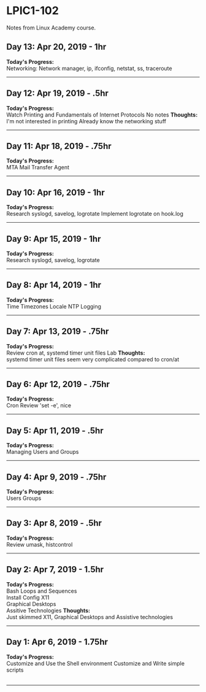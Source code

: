 # LPIC1-102
Notes from Linux Academy course.
<!-- 
## Day N: Apr N, 2019 - Nhr
**Today's Progress:**  
**Thoughts:**  
**Link to work:**  
<br>

---
-->
## Day 13: Apr 20, 2019 - 1hr
**Today's Progress:**  
Networking: Network manager, ip, ifconfig, netstat, ss, traceroute
<br>

---
## Day 12: Apr 19, 2019 - .5hr
**Today's Progress:**  
Watch Printing and Fundamentals of Internet Protocols
No notes
**Thoughts:**  
I'm not interested in printing
Already know the networking stuff
<br>

---
## Day 11: Apr 18, 2019 - .75hr
**Today's Progress:**  
MTA Mail Transfer Agent
<br>

---
## Day 10: Apr 16, 2019 - 1hr
**Today's Progress:**  
Research syslogd, savelog, logrotate
Implement logrotate on hook.log
<br>

---
## Day 9: Apr 15, 2019 - 1hr
**Today's Progress:**  
Research syslogd, savelog, logrotate
<br>

---
## Day 8: Apr 14, 2019 - 1hr
**Today's Progress:**  
Time Timezones Locale NTP
Logging
<br>

---
## Day 7: Apr 13, 2019 - .75hr
**Today's Progress:**  
Review cron
at, systemd timer unit files
Lab
**Thoughts:**  
systemd timer unit files seem very complicated compared to cron/at
<br>

---
## Day 6: Apr 12, 2019 - .75hr
**Today's Progress:**  
Cron
Review 'set -e', nice
<br>

---
## Day 5: Apr 11, 2019 - .5hr
**Today's Progress:**  
Managing Users and Groups
<br>

---
## Day 4: Apr 9, 2019 - .75hr
**Today's Progress:**  
Users Groups
<br>

---
## Day 3: Apr 8, 2019 - .5hr
**Today's Progress:**  
Review umask, histcontrol
<br>

---
## Day 2: Apr 7, 2019 - 1.5hr
**Today's Progress:**  
Bash Loops and Sequences  
Install Config X11  
Graphical Desktops  
Assitive Technologies
**Thoughts:**  
Just skimmed X11, Graphical Desktops and Assistive technologies 
<br>

---
## Day 1: Apr 6, 2019 - 1.75hr
**Today's Progress:**  
Customize and Use the Shell environment
Customize and Write simple scripts
<br><br>

---